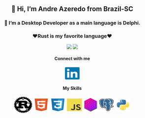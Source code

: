 <h2 align="center">👋 Hi, I’m Andre Azeredo from Brazil-SC</h2>
<h3 align="center" >👀 I’m a Desktop Developer as a main language is Delphi.</h3>
<h3 align="center">❤️Rust is my favorite language❤️</h3>


<div align="center">
<img src="https://github-readme-stats-git-masterrstaa-rickstaa.vercel.app/api?username=DevAzeredo&&line_height=20&theme=onedark" />
<img src="https://github-readme-stats.vercel.app/api/top-langs/?username=DevAzeredo&layout=compact&theme=onedark" />
</div>

<h4 align="center">Connect with me</h4>
<div align="center" style="display: inline_block">
  <img align="center" alt="Andre-Linkedin" height="42" width="50" src="https://github.com/devicons/devicon/blob/master/icons/linkedin/linkedin-original.svg" >
</div>
<a/>

<h4 align="center" >My Skills</h4>
<div align="center" style="display: inline_block">
  <img align="center" alt="Andre-Rust" height="54" width="60" src="https://github.com/devicons/devicon/blob/master/icons/rust/rust-plain.svg">
  <img align="center" alt="Andre-HTML" height="42" width="50" src="https://raw.githubusercontent.com/devicons/devicon/master/icons/html5/html5-original.svg">
  <img align="center" alt="Andre-CSS" height="42" width="50" src="https://raw.githubusercontent.com/devicons/devicon/master/icons/css3/css3-original.svg">
  <img align="center" alt="Andre-JS" height="42" width="50" src="https://github.com/devicons/devicon/blob/master/icons/javascript/javascript-original.svg">
  <img align="center" alt="Andre-SurrelDB" height="46" width="46" src="https://github.com/surrealdb/surrealdb/blob/main/img/icon.png">
  <img align="center" alt="Andre-PostgresSQL" height="42" width="50" src="https://github.com/devicons/devicon/blob/master/icons/postgresql/postgresql-original.svg">
  <img align="center" alt="Andre-Python" height="42" width="50" src="https://github.com/devicons/devicon/blob/master/icons/python/python-original.svg">
</div>

